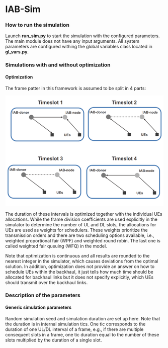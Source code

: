 # IAB-Sim

### How to run the simulation

Launch **run_sim.py** to start the simulation with the configured parameters. The main module does not have any input arguments.
All system parameters are configured withing the global variables class located in **gl_vars.py**.

### Simulations with and without optimization

#### Optimization

The frame patter in this framework is assumed to be split in 4 parts:

![alt text](/docs/configurations_opt.png)

The duration of these intervals is optimized together with the individual UEs allocations. 
While the frame division coefficients are used explicitly in the simulator to determine
the number of UL and DL slots, the allocations for UEs are used as weights for schedulers.
These weights prioritize the transmission orders and there are two scheduling options 
available, i.e., weighted proportional fair (WPF) and weighted round robin. The last one
is called weighted fair queuing (WFQ) in the model.

Note that optimization is continuous and all results are rounded to the nearest integer
in the simulator, which causes deviations from the optimal solution. In addition, optimization
does not provide an answer on how to schedule UEs within the backhaul, it just tells
how much time should be allocated for backhaul links but it does not specify explicitly, 
which UEs should transmit over the backhaul links.


### Description of the parameters

#### Generic simulation parameters
Random simulation seed and simulation duration are set up here. Note that the duration is in internal simulation tics. One tic corresponds to the
duration of one UL/DL interval of a frame, e.g., if there are multiple consequent slots in a frame, one tic duration equal to the number of these slots multiplied by
the duration of a single slot.